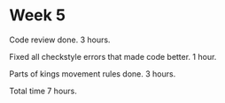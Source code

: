 # Week 5

Code review done. 3 hours.

Fixed all checkstyle errors that made code better. 1 hour.

Parts of kings movement rules done. 3 hours.

Total time 7 hours.
